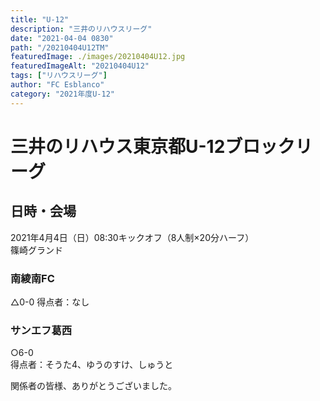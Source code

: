 ```yaml
---
title: "U-12"
description: "三井のリハウスリーグ"
date: "2021-04-04 0830"
path: "/20210404U12TM"
featuredImage: ./images/20210404U12.jpg
featuredImageAlt: "20210404U12"
tags: ["リハウスリーグ"]
author: "FC Esblanco"
category: "2021年度U-12"
---
```


# 三井のリハウス東京都U-12ブロックリーグ

## 日時・会場

2021年4月4日（日）08:30キックオフ（8人制×20分ハーフ）<br>
篠崎グランド

### 南綾南FC

△0-0
得点者：なし

### サンエフ葛西

○6-0  
得点者：そうた4、ゆうのすけ、しゅうと

関係者の皆様、ありがとうございました。

